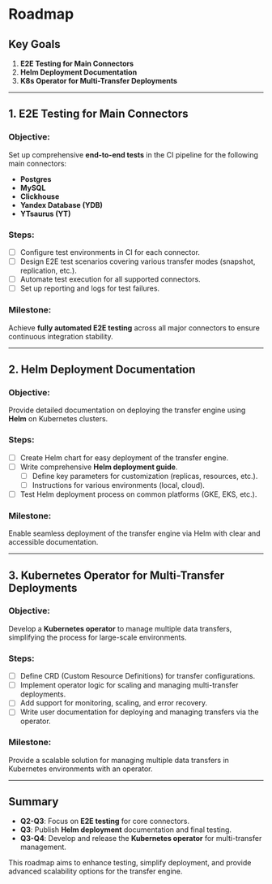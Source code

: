 # Roadmap

## Key Goals

1. **E2E Testing for Main Connectors**
2. **Helm Deployment Documentation**
3. **K8s Operator for Multi-Transfer Deployments**

---

## 1. E2E Testing for Main Connectors

### Objective:
Set up comprehensive **end-to-end tests** in the CI pipeline for the following main connectors:
- **Postgres**
- **MySQL**
- **Clickhouse**
- **Yandex Database (YDB)**
- **YTsaurus (YT)**

### Steps:
- [ ] Configure test environments in CI for each connector.
- [ ] Design E2E test scenarios covering various transfer modes (snapshot, replication, etc.).
- [ ] Automate test execution for all supported connectors.
- [ ] Set up reporting and logs for test failures.

### Milestone:
Achieve **fully automated E2E testing** across all major connectors to ensure continuous integration stability.

---

## 2. Helm Deployment Documentation

### Objective:
Provide detailed documentation on deploying the transfer engine using **Helm** on Kubernetes clusters.

### Steps:
- [ ] Create Helm chart for easy deployment of the transfer engine.
- [ ] Write comprehensive **Helm deployment guide**.
    - [ ] Define key parameters for customization (replicas, resources, etc.).
    - [ ] Instructions for various environments (local, cloud).
- [ ] Test Helm deployment process on common platforms (GKE, EKS, etc.).

### Milestone:
Enable seamless deployment of the transfer engine via Helm with clear and accessible documentation.

---

## 3. Kubernetes Operator for Multi-Transfer Deployments

### Objective:
Develop a **Kubernetes operator** to manage multiple data transfers, simplifying the process for large-scale environments.

### Steps:
- [ ] Define CRD (Custom Resource Definitions) for transfer configurations.
- [ ] Implement operator logic for scaling and managing multi-transfer deployments.
- [ ] Add support for monitoring, scaling, and error recovery.
- [ ] Write user documentation for deploying and managing transfers via the operator.

### Milestone:
Provide a scalable solution for managing multiple data transfers in Kubernetes environments with an operator.

---

## Summary

- **Q2-Q3**: Focus on **E2E testing** for core connectors.
- **Q3**: Publish **Helm deployment** documentation and final testing.
- **Q3-Q4**: Develop and release the **Kubernetes operator** for multi-transfer management.

This roadmap aims to enhance testing, simplify deployment, and provide advanced scalability options for the transfer engine.
